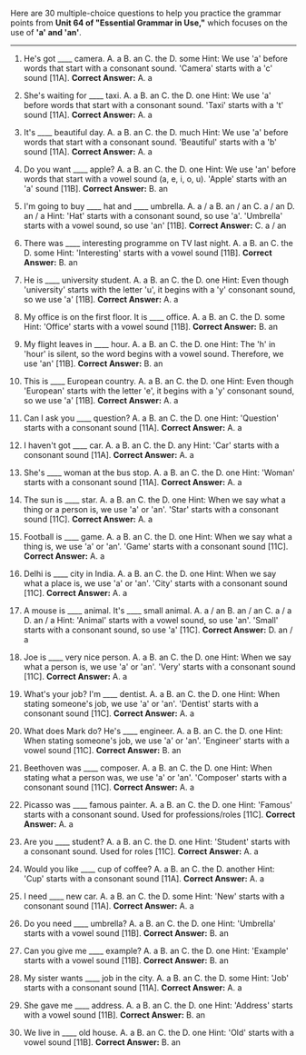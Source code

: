 Here are 30 multiple-choice questions to help you practice the grammar points from **Unit 64 of "Essential Grammar in Use,"** which focuses on the use of **'a' and 'an'**.

***

1.  He's got ____ camera.
    A. a B. an C. the D. some
    Hint: We use 'a' before words that start with a consonant sound. 'Camera' starts with a 'c' sound [11A].
    **Correct Answer:** A. a

2.  She's waiting for ____ taxi.
    A. a B. an C. the D. one
    Hint: We use 'a' before words that start with a consonant sound. 'Taxi' starts with a 't' sound [11A].
    **Correct Answer:** A. a

3.  It's ____ beautiful day.
    A. a B. an C. the D. much
    Hint: We use 'a' before words that start with a consonant sound. 'Beautiful' starts with a 'b' sound [11A].
    **Correct Answer:** A. a

4.  Do you want ____ apple?
    A. a B. an C. the D. one
    Hint: We use 'an' before words that start with a vowel sound (a, e, i, o, u). 'Apple' starts with an 'a' sound [11B].
    **Correct Answer:** B. an

5.  I'm going to buy ____ hat and ____ umbrella.
    A. a / a B. an / an C. a / an D. an / a
    Hint: 'Hat' starts with a consonant sound, so use 'a'. 'Umbrella' starts with a vowel sound, so use 'an' [11B].
    **Correct Answer:** C. a / an

6.  There was ____ interesting programme on TV last night.
    A. a B. an C. the D. some
    Hint: 'Interesting' starts with a vowel sound [11B].
    **Correct Answer:** B. an

7.  He is ____ university student.
    A. a B. an C. the D. one
    Hint: Even though 'university' starts with the letter 'u', it begins with a 'y' consonant sound, so we use 'a' [11B].
    **Correct Answer:** A. a

8.  My office is on the first floor. It is ____ office.
    A. a B. an C. the D. some
    Hint: 'Office' starts with a vowel sound [11B].
    **Correct Answer:** B. an

9.  My flight leaves in ____ hour.
    A. a B. an C. the D. one
    Hint: The 'h' in 'hour' is silent, so the word begins with a vowel sound. Therefore, we use 'an' [11B].
    **Correct Answer:** B. an

10. This is ____ European country.
    A. a B. an C. the D. one
    Hint: Even though 'European' starts with the letter 'e', it begins with a 'y' consonant sound, so we use 'a' [11B].
    **Correct Answer:** A. a

11. Can I ask you ____ question?
    A. a B. an C. the D. one
    Hint: 'Question' starts with a consonant sound [11A].
    **Correct Answer:** A. a

12. I haven't got ____ car.
    A. a B. an C. the D. any
    Hint: 'Car' starts with a consonant sound [11A].
    **Correct Answer:** A. a

13. She's ____ woman at the bus stop.
    A. a B. an C. the D. one
    Hint: 'Woman' starts with a consonant sound [11A].
    **Correct Answer:** A. a

14. The sun is ____ star.
    A. a B. an C. the D. one
    Hint: When we say what a thing or a person is, we use 'a' or 'an'. 'Star' starts with a consonant sound [11C].
    **Correct Answer:** A. a

15. Football is ____ game.
    A. a B. an C. the D. one
    Hint: When we say what a thing is, we use 'a' or 'an'. 'Game' starts with a consonant sound [11C].
    **Correct Answer:** A. a

16. Delhi is ____ city in India.
    A. a B. an C. the D. one
    Hint: When we say what a place is, we use 'a' or 'an'. 'City' starts with a consonant sound [11C].
    **Correct Answer:** A. a

17. A mouse is ____ animal. It's ____ small animal.
    A. a / an B. an / an C. a / a D. an / a
    Hint: 'Animal' starts with a vowel sound, so use 'an'. 'Small' starts with a consonant sound, so use 'a' [11C].
    **Correct Answer:** D. an / a

18. Joe is ____ very nice person.
    A. a B. an C. the D. one
    Hint: When we say what a person is, we use 'a' or 'an'. 'Very' starts with a consonant sound [11C].
    **Correct Answer:** A. a

19. What's your job? I'm ____ dentist.
    A. a B. an C. the D. one
    Hint: When stating someone's job, we use 'a' or 'an'. 'Dentist' starts with a consonant sound [11C].
    **Correct Answer:** A. a

20. What does Mark do? He's ____ engineer.
    A. a B. an C. the D. one
    Hint: When stating someone's job, we use 'a' or 'an'. 'Engineer' starts with a vowel sound [11C].
    **Correct Answer:** B. an

21. Beethoven was ____ composer.
    A. a B. an C. the D. one
    Hint: When stating what a person was, we use 'a' or 'an'. 'Composer' starts with a consonant sound [11C].
    **Correct Answer:** A. a

22. Picasso was ____ famous painter.
    A. a B. an C. the D. one
    Hint: 'Famous' starts with a consonant sound. Used for professions/roles [11C].
    **Correct Answer:** A. a

23. Are you ____ student?
    A. a B. an C. the D. one
    Hint: 'Student' starts with a consonant sound. Used for roles [11C].
    **Correct Answer:** A. a

24. Would you like ____ cup of coffee?
    A. a B. an C. the D. another
    Hint: 'Cup' starts with a consonant sound [11A].
    **Correct Answer:** A. a

25. I need ____ new car.
    A. a B. an C. the D. some
    Hint: 'New' starts with a consonant sound [11A].
    **Correct Answer:** A. a

26. Do you need ____ umbrella?
    A. a B. an C. the D. one
    Hint: 'Umbrella' starts with a vowel sound [11B].
    **Correct Answer:** B. an

27. Can you give me ____ example?
    A. a B. an C. the D. one
    Hint: 'Example' starts with a vowel sound [11B].
    **Correct Answer:** B. an

28. My sister wants ____ job in the city.
    A. a B. an C. the D. some
    Hint: 'Job' starts with a consonant sound [11A].
    **Correct Answer:** A. a

29. She gave me ____ address.
    A. a B. an C. the D. one
    Hint: 'Address' starts with a vowel sound [11B].
    **Correct Answer:** B. an

30. We live in ____ old house.
    A. a B. an C. the D. one
    Hint: 'Old' starts with a vowel sound [11B].
    **Correct Answer:** B. an